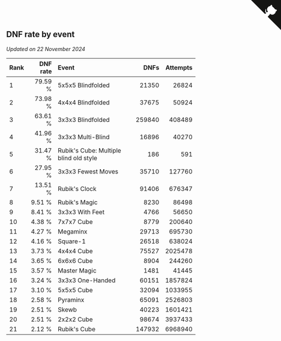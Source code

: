 ## DNF rate by event

*Updated on 22 November 2024*

| Rank | DNF rate | Event | DNFs | Attempts |
| :--- | ---: | :--- | ---: | ---: |
| 1 | 79.59 % | 5x5x5 Blindfolded | 21350 | 26824 |
| 2 | 73.98 % | 4x4x4 Blindfolded | 37675 | 50924 |
| 3 | 63.61 % | 3x3x3 Blindfolded | 259840 | 408489 |
| 4 | 41.96 % | 3x3x3 Multi-Blind | 16896 | 40270 |
| 5 | 31.47 % | Rubik's Cube: Multiple blind old style | 186 | 591 |
| 6 | 27.95 % | 3x3x3 Fewest Moves | 35710 | 127760 |
| 7 | 13.51 % | Rubik's Clock | 91406 | 676347 |
| 8 | 9.51 % | Rubik's Magic | 8230 | 86498 |
| 9 | 8.41 % | 3x3x3 With Feet | 4766 | 56650 |
| 10 | 4.38 % | 7x7x7 Cube | 8779 | 200640 |
| 11 | 4.27 % | Megaminx | 29713 | 695730 |
| 12 | 4.16 % | Square-1 | 26518 | 638024 |
| 13 | 3.73 % | 4x4x4 Cube | 75527 | 2025478 |
| 14 | 3.65 % | 6x6x6 Cube | 8904 | 244260 |
| 15 | 3.57 % | Master Magic | 1481 | 41445 |
| 16 | 3.24 % | 3x3x3 One-Handed | 60151 | 1857824 |
| 17 | 3.10 % | 5x5x5 Cube | 32094 | 1033955 |
| 18 | 2.58 % | Pyraminx | 65091 | 2526803 |
| 19 | 2.51 % | Skewb | 40223 | 1601421 |
| 20 | 2.51 % | 2x2x2 Cube | 98674 | 3937433 |
| 21 | 2.12 % | Rubik's Cube | 147932 | 6968940 |


<a href="https://github.com/JustinTimeCuber/wca_statistics" class="github-corner" aria-label="View source on Github"><svg width="80" height="80" viewBox="0 0 250 250" style="fill:#151513; color:#fff; position: absolute; top: 0; border: 0; right: 0;" aria-hidden="true"><path d="M0,0 L115,115 L130,115 L142,142 L250,250 L250,0 Z"></path><path d="M128.3,109.0 C113.8,99.7 119.0,89.6 119.0,89.6 C122.0,82.7 120.5,78.6 120.5,78.6 C119.2,72.0 123.4,76.3 123.4,76.3 C127.3,80.9 125.5,87.3 125.5,87.3 C122.9,97.6 130.6,101.9 134.4,103.2" fill="currentColor" style="transform-origin: 130px 106px;" class="octo-arm"></path><path d="M115.0,115.0 C114.9,115.1 118.7,116.5 119.8,115.4 L133.7,101.6 C136.9,99.2 139.9,98.4 142.2,98.6 C133.8,88.0 127.5,74.4 143.8,58.0 C148.5,53.4 154.0,51.2 159.7,51.0 C160.3,49.4 163.2,43.6 171.4,40.1 C171.4,40.1 176.1,42.5 178.8,56.2 C183.1,58.6 187.2,61.8 190.9,65.4 C194.5,69.0 197.7,73.2 200.1,77.6 C213.8,80.2 216.3,84.9 216.3,84.9 C212.7,93.1 206.9,96.0 205.4,96.6 C205.1,102.4 203.0,107.8 198.3,112.5 C181.9,128.9 168.3,122.5 157.7,114.1 C157.9,116.9 156.7,120.9 152.7,124.9 L141.0,136.5 C139.8,137.7 141.6,141.9 141.8,141.8 Z" fill="currentColor" class="octo-body"></path></svg></a><style>.github-corner:hover .octo-arm{animation:octocat-wave 560ms ease-in-out}@keyframes octocat-wave{0%,100%{transform:rotate(0)}20%,60%{transform:rotate(-25deg)}40%,80%{transform:rotate(10deg)}}@media (max-width:500px){.github-corner:hover .octo-arm{animation:none}.github-corner .octo-arm{animation:octocat-wave 560ms ease-in-out}}</style>
